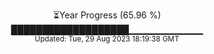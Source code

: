<p align="center">
⏳Year Progress (65.96 %) <br>
███████████████████▁▁▁▁▁▁▁▁▁▁▁ <br>
<sub>Updated: Tue, 29 Aug 2023 18:19:38 GMT</sub>
</p>

